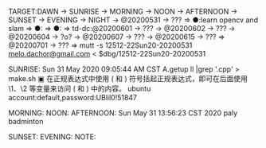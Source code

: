 TARGET:DAWN → SUNRISE → MORNING → NOON → AFTERNOON → SUNSET → EVENING → NIGHT → @20200531 → ??? ⇒ 
●:learn opencv and slam ⇒ 
●: ⇒ 
●: ⇒ 
td-dc:@20200601 → ??? → @20200602 → ??? → @20200604 → ?o? → @20200607 → ??? → @20200615 → ??? ⇒ @20200701 → ??? ⇒ 
mutt -s 12512-22Sun20-20200531 melo.dachor@gmail.com < $dbg/12512-22Sun20-20200531

SUNRISE:
Sun 31 May 2020 09:05:44 AM CST
    A.getup
        ll |grep '.cpp' > make.sh
    ▣ 在正规表达式中使用 \( 和 \) 符号括起正规表达式，即可在后面使用\1、\2 等变量来访问 \( 和 \) 中的内容。
    ubuntu account:default,password:UBlil0!51847



MORNING:
NOON:
AFTERNOON:
Sun May 31 13:56:23 CST 2020
paly badminton


SUNSET:
EVENING:
NOTE:
